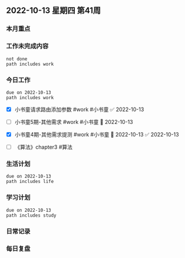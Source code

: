 
##  2022-10-13 星期四 第41周 

### 本月重点

### 工作未完成内容
```tasks
not done
path includes work
```


### 今日工作


```tasks
due on 2022-10-13
path includes work
```
- [x] 小书童请求路由添加参数 #work #小书童 ✅ 2022-10-13
- [ ] 小书童5期-其他需求 #work #小书童 📅 2022-10-13 
- [x] 小书童4期-其他需求提测 #work #小书童 📅 2022-10-13 ✅ 2022-10-13


- [ ] 《算法》chapter3 #算法


### 生活计划
```tasks
due on 2022-10-13
path includes life
```


### 学习计划
```tasks
due on 2022-10-13
path includes study
```


### 日常记录




### 每日复盘




